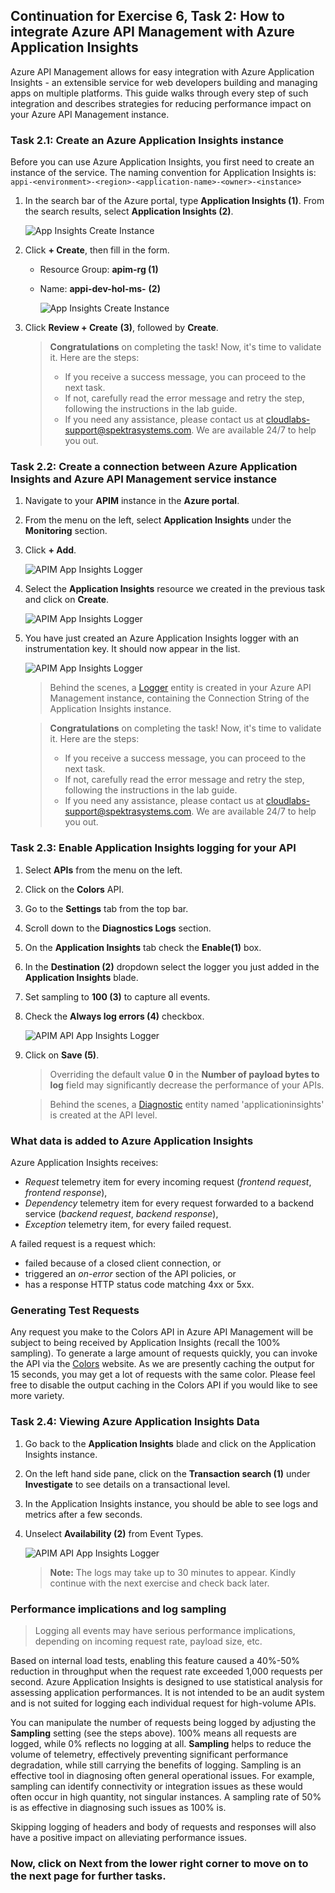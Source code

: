 ## Continuation for Exercise 6, Task 2: How to integrate Azure API Management with Azure Application Insights

Azure API Management allows for easy integration with Azure Application Insights - an extensible service for web developers building and managing apps on multiple platforms. This guide walks through every step of such integration and describes strategies for reducing performance impact on your Azure API Management instance.

### Task 2.1: Create an Azure Application Insights instance

Before you can use Azure Application Insights, you first need to create an instance of the service. The naming convention for Application Insights is: `appi-<environment>-<region>-<application-name>-<owner>-<instance>`

1. In the search bar of the Azure portal, type **Application Insights (1)**. From the search results, select **Application Insights (2)**.

    ![App Insights Create Instance](media/04a.png)

2. Click **+ Create**, then fill in the form.

    - Resource Group: **apim-rg (1)**
     
   - Name: **appi-dev-hol-ms-<inject key="Deployment ID" enableCopy="false" />** **(2)**

        ![App Insights Create Instance](media/appi-dev-hol-ms-1794367.png)

3. Click **Review + Create** **(3)**, followed by **Create**.

   > **Congratulations** on completing the task! Now, it's time to validate it. Here are the steps:
   > - If you receive a success message, you can proceed to the next task.
   > - If not, carefully read the error message and retry the step, following the instructions in the lab guide. 
   > - If you need any assistance, please contact us at cloudlabs-support@spektrasystems.com. We are available 24/7 to help you out.

    <validation step="c50fd98d-9969-4471-95d7-ae0959ed081f" />

### Task 2.2: Create a connection between Azure Application Insights and Azure API Management service instance

1. Navigate to your **APIM** instance in the **Azure portal**.

2. From the menu on the left, select **Application Insights** under the **Monitoring** section.

3. Click **+ Add**.

      ![APIM App Insights Logger](media/06.png)

4. Select the **Application Insights** resource we created in the previous task and click on **Create**.

     ![APIM App Insights Logger](media/07a.png)
   
5. You have just created an Azure Application Insights logger with an instrumentation key. It should now appear in the list.

    ![APIM App Insights Logger](media/08a.png)

    > Behind the scenes, a [Logger](https://docs.microsoft.com/rest/api/apimanagement/2019-12-01/logger/createorupdate) entity is created in your Azure API Management instance, containing the Connection String of the Application Insights instance.

   > **Congratulations** on completing the task! Now, it's time to validate it. Here are the steps:
   > - If you receive a success message, you can proceed to the next task.
   > - If not, carefully read the error message and retry the step, following the instructions in the lab guide. 
   > - If you need any assistance, please contact us at cloudlabs-support@spektrasystems.com. We are available 24/7 to help you out.

    <validation step="65dfec7c-e946-478a-8012-7430913523bd" />

### Task 2.3: Enable Application Insights logging for your API

1. Select **APIs** from the menu on the left.

2. Click on the **Colors** API.

3. Go to the **Settings** tab from the top bar.

4. Scroll down to the **Diagnostics Logs** section.

5. On the **Application Insights** tab check the **Enable(1)** box.

6. In the **Destination (2)** dropdown select the logger you just added in the **Application Insights** blade.

7. Set sampling to **100 (3)** to capture all events.

8. Check the **Always log errors (4)** checkbox.

    ![APIM API App Insights Logger](media/pg21T2.3S8-1005a.png)

9. Click on **Save (5)**.

    > Overriding the default value **0** in the **Number of payload bytes to log** field may significantly decrease the performance of your APIs.

    > Behind the scenes, a [Diagnostic](https://docs.microsoft.com/rest/api/apimanagement/2019-12-01/diagnostic/createorupdate) entity named 'applicationinsights' is created at the API level.

### What data is added to Azure Application Insights

Azure Application Insights receives:

- *Request* telemetry item for every incoming request (*frontend request*, *frontend response*),
- *Dependency* telemetry item for every request forwarded to a backend service (*backend request*, *backend response*),
- *Exception* telemetry item, for every failed request.

A failed request is a request which:

- failed because of a closed client connection, or
- triggered an *on-error* section of the API policies, or
- has a response HTTP status code matching 4xx or 5xx.

### Generating Test Requests

Any request you make to the Colors API in Azure API Management will be subject to being received by Application Insights (recall the 100% sampling). To generate a large amount of requests quickly, you can invoke the API via the [Colors](https://colors-web.azurewebsites.net) website. As we are presently caching the output for 15 seconds, you may get a lot of requests with the same color. Please feel free to disable the output caching in the Colors API if you would like to see more variety.

### Task 2.4: Viewing Azure Application Insights Data

1. Go back to the **Application Insights** blade and click on the Application Insights instance.
1. On the left hand side pane, click on the **Transaction search (1)** under **Investigate** to see details on a transactional level.
1. In the Application Insights instance, you should be able to see logs and metrics after a few seconds.
1. Unselect **Availability (2)** from Event Types.

    ![APIM API App Insights Logger](media/mapi61.png)

    > **Note:** The logs may take up to 30 minutes to appear. Kindly continue with the next exercise and check back later.

### Performance implications and log sampling

> Logging all events may have serious performance implications, depending on incoming request rate, payload size, etc.

Based on internal load tests, enabling this feature caused a 40%-50% reduction in throughput when the request rate exceeded 1,000 requests per second. Azure Application Insights is designed to use statistical analysis for assessing application performances. It is not intended to be an audit system and is not suited for logging each individual request for high-volume APIs.

You can manipulate the number of requests being logged by adjusting the **Sampling** setting (see the steps above). 100% means all requests are logged, while 0% reflects no logging at all. **Sampling** helps to reduce the volume of telemetry, effectively preventing significant performance degradation, while still carrying the benefits of logging.
Sampling is an effective tool in diagnosing often general operational issues. For example, sampling can identify connectivity or integration issues as these would often occur in high quantity, not singular instances. A sampling rate of 50% is as effective in diagnosing such issues as 100% is.

Skipping logging of headers and body of requests and responses will also have a positive impact on alleviating performance issues.

### Now, click on Next from the lower right corner to move on to the next page for further tasks.

